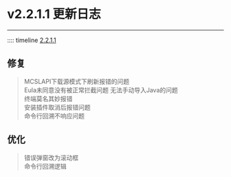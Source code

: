 # v2.2.1.1 更新日志  

___
:::: timeline [2.2.1.1](https://github.com/MCSLTeam/MCSL2/releases/tag/v2.2.1.1)  

## 修复  

> MCSLAPI下载源模式下刷新报错的问题  
> Eula未同意没有被正常拦截问题
> 无法手动导入Java的问题  
> 终端莫名其妙报错  
> 安装插件取消后报错问题  
> 命令行回溯不响应问题  

## 优化  

> 错误弹窗改为滚动框  
> 命令行回溯逻辑  
